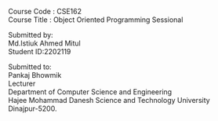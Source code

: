 <p>Course Code : CSE162<br>
Course Title : Object Oriented Programming Sessional</p>
<p>Submitted by:<br>
Md.Istiuk Ahmed Mitul<br>
Student ID:2202119</p>
<p>Submitted to:<br>
Pankaj Bhowmik<br>
Lecturer<br>
Department of Computer Science and Engineering<br>
Hajee Mohammad Danesh Science and Technology University<br>
Dinajpur-5200.</p>
